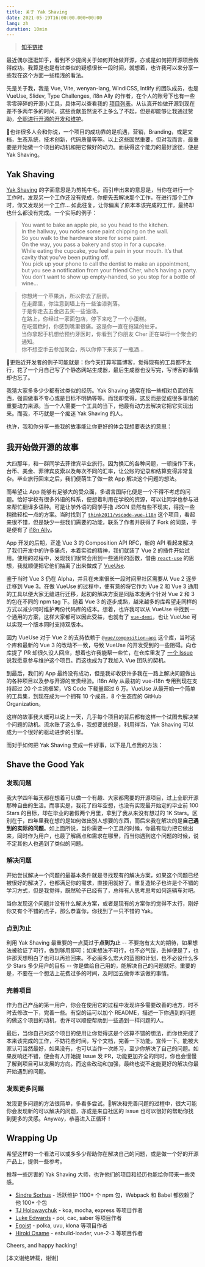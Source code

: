 ```yaml
---
title: 关于 Yak Shaving
date: 2021-05-19T16:00:00.000+00:00
lang: zh
duration: 10min
---
```


> [知乎链接](https://zhuanlan.zhihu.com/p/373699761)

最近偶尔逛逛知乎，看到不少提问关于如何开始做开源，亦或是如何把开源项目做得成功。我算是也是有过类似的疑惑很长一段时间，就想着，也许我可以来分享一些我在这个方面一些粗浅的看法。

先是关于我，我是 Vue, Vite, wenyan-lang, WindiCSS, Intlify 的团队成员，也是 VueUse, Slidev, Type Challenges, i18n Ally 的作者，在个人的账号下也有一些零零碎碎的开源小工具，具体可以查看我的 [项目列表](https://antfu.me/projects)。从认真开始做开源到现在差不多两年多的时间，这些贡献虽然说不上多么了不起，但是却能够让我通过赞助，[全职进行开源的开发和维护](https://twitter.com/antfu7/status/1362676666221268995)。

也许很多人会和你说，一个项目的成功靠的是机遇，营销，Branding，或是文档，生态系统，技术创新，代码质量等等。以上这些固然重要，但对我而言，最重要是开始做一个项目的动机和把它做好的动力。而获得这个能力的最好途径，便是 Yak Shaving。

## Yak Shaving

[Yak Shaving](https://americanexpress.io/yak-shaving) 的字面意思是为剪牦牛毛，而引申出来的意思是，当你在进行一个工作时，发现另一个工作还没有完成，你便先去解决那个工作，在进行那个工作时，你又发现另一个工作… 如此往复，让你偏离了原本本该完成的工作，最终却也什么都没有完成。一个实际的例子：

> You want to bake an apple pie, so you head to the kitchen.<br>
> In the hallway, you notice some paint chipping on the wall.<br>
> So you walk to the hardware store for some paint.<br>
> On the way, you pass a bakery and stop in for a cupcake.<br>
> While eating the cupcake, you feel a pain in your mouth. It’s that cavity that you’ve been putting off.<br>
> You pick up your phone to call the dentist to make an appointment, but you see a notification from your friend Cher, who’s having a party.<br>
> You don’t want to show up empty-handed, so you stop for a bottle of wine…<br>

> 你想烤一个苹果派，所以你去了厨房。<br>
> 在走廊里，你注意到墙上有一些油漆剥落。<br>
> 于是你走去五金店去买一些油漆。<br>
> 在路上，你经过一家面包店，停下来吃了一个小蛋糕。<br>
> 在吃蛋糕时，你感到嘴里很痛。这是你一直在拖延的蛀牙。<br>
> 当你拿起手机想给预约牙医时，你看到了你朋友 Cher 正在举行一个聚会的通知。<br>
> 你不想空手去参加聚会，所以你停下来买了一瓶酒...

更贴近开发者的例子可能就是：你今天打算写篇博客，觉得现有的工具都不太行，花了一个月自己写了个静态网站生成器，最后生成器也没写完，写博客的事情却也忘了。

我猜大家多多少少都有过类似的经历。Yak Shaving 通常在指一些相对负面的东西，强调做事不专心或是目标不明确等等。而我却觉得，这反而是促成很多事情的重要动力来源。当一个人需要一个工具的当下，他最有动力去解决它把它实现出来。而我，不巧就是一个痴迷 Yak Shaving 的人。

也许，我和你分享一些我的故事能让你更好的体会我想要表达的意思：

## 我开始做开源的故事

大四那年，和一群同学去菲律宾毕业旅行。因为换汇的各种问题，一顿操作下来，台币、美金、菲律宾皮索以及每次不同的汇率，让公账的记录和结算变得非常复杂。毕业旅行回来之后，我们便萌生了做一款 App 解决这个问题的想法。

而希望让 App 能够有足够大的受众面，多语言国际化便是一个不得不考虑的问题。恰好学校有很多外语的科系，便想着利用在学校的资源，可以让同学也参与进来帮忙翻译多语种。可是让学外语的同学手撸 JSON 显然有些不现实，得找一些稍微轻松一点的方案。当时找到了 [`think2011/vscode-vue-i18n`](https://github.com/think2011/vscode-vue-i18n) 这个项目，看起来很不错，但是缺少一些我们需要的功能，联系了作者并获得了 Fork 的同意，于是便有了 [i18n Ally](https://github.com/lokalise/i18n-ally)。

App 开发的后期，正逢 Vue 3 的 Composition API RFC，新的 API 看起来解决了我们开发中的许多痛点，本着实验的精神，我们就装了 Vue 2 的插件开始试用。使用的过程中，发现我们很常会用到一些通用的函数，借由 [`react-use`](https://github.com/streamich/react-use) 的思想，我就顺便把它他们抽离了出来做成了 [VueUse](https://github.com/vueuse/vueuse).

鉴于当时 Vue 3 仍在 Alpha，并且在未来很长一段时间里社区需要从 Vue 2 逐步迁移到 Vue 3。在做 VueUse 的过程中，便有意的将它作为 Vue 2 和 Vue 3 通用的工具以便大家无缝进行迁移，起初的解决方案是同版本发两个针对 Vue 2 和 3 的包在不同的 npm tag 下。随着 Vue 3 的逐步成熟，越来越多的库希望走同样的方式以减少同时维护两份代码库的成本。想着，也许我可以从 VueUse 中找到一个通用的方案，这样大家都可以因此受益，也就有了 [`vue-demi`](https://github.com/vueuse/vue-demi)，也让 VueUse 可以实现一个版本同时支持双版本。

因为 VueUse 对于 Vue 2 的支持依赖于 [`@vue/composition-api`](https://github.com/vuejs/composition-api) 这个库，当时这个库和最新的 Vue 3 的改动不一致，导致 VueUse 的开发受到的一些阻碍。向仓库提了 PR 却很久没人回应，想着也许我能帮一些忙，在仓库里发了 [一个 Issue](https://github.com/vuejs/composition-api/issues/343) 说我愿意参与维护这个项目。而这也成为了我加入 Vue 团队的契机。

到最后，我们的 App 最终没有成功，但是我却收获许多我在一路上解决问题做出的各种项目以及参与开源的宝贵经验。i18n Ally 从最初的 vue-i18n 专用到现在支持超过 20 个主流框架，VS Code 下载量超过 6 万。VueUse 从最开始一个简单的工具集，到现在成为一个拥有 10 个成员，8 个生态库的 GitHub Organization。

这样的故事我大概可以说上一天，几乎每个项目的背后都有这样一个试图去解决某个问题的动机。流水账了这么多，我想要说的是，利用得当，Yak Shaving 可以成为一个很好的驱动进步的引擎。

而对于如何把 Yak Shaving 变成一件好事，以下是几点我的方法：

## Shave the Good Yak

### 发现问题

我大学四年每天都在想着可以做一个有趣、大家都需要的开源项目，过上全职开源那种自由的生活。而事实是，我花了四年空想，也没有实现最开始定的毕业前 100 Stars 的目标，却在毕业的暑假两个月里，拿到了我从来没有想过的 1K Stars。区别在于，四年里我在想的是如何做出别人想要的东西，而后来我在解决的是**自己遇到的实际的问题**。如上面所说，当你需要一个工具的时候，你最有动力把它做出来，同时作为用户，也最了解痛点和需求在哪里，而当你遇到这个问题的时候，说不定其他人也遇到了类似的问题。

### 解决问题

开始尝试解决一个问题的最基本条件就是寻找现有的解决方案，如果这个问题已经被很好的解决了，也都满足你的需求，直接用就好了。重复造轮子也许是个不错的学习方式，但是我觉得，既然轮子已经有了，总得有人思考思考如何造辆车对吧。

当你发现这个问题并没有什么解决方案，或者是现有的方案你的觉得不太行，刚好你又有个不错的点子，那么恭喜你，你找到了一只不错的 Yak。

### 点到为止

利用 Yak Shaving 最重要的一点莫过于**点到为止** -- 不要抱有太大的期待，如果想法被验证了可行，做到够用即可；如果想法不可行，也不必气馁，丢掉便是了，也许那天想明白了也可以再捡回来。不必画多么宏大的蓝图和计划，也不必设什么多少 Stars 多少用户的目标 -- 你是做给自己用的，能解决自己的问题就好。重要的是，不要在一个想法上花费过多的时间，及时回去做你本该做的事情。

### 完善项目

作为自己产品的第一用户，你会在使用它的过程中发现许多需要改善的地方，时不时去修改一下，完善一些。有空的话可以加个 README，描述一下你遇到的问题的做这个项目的动机，也许可以顺便帮助到一些遇到一样问题的人。

最后，当你自己对这个项目的使用让你觉得这是个还算不错的想法，而你也完成了本来该完成的工作，不妨花些时间，写个文档，完善一下功能，宣传一下。能被大家认可当然最好，如果没有，也可以当作一次练习，至少你解决了自己的问题。如果反响还不错，便会有人开始提 Issue 发 PR，功能更加齐全的同时，你也会慢慢了解到项目可以发展的方向。而这些改动和加强，最终也说不定能更好的解决你最开始遇到的问题。

### 发现更多问题

发现更多问题的方法很简单，多看多尝试。解决和完善问题的过程中，很大可能你会发现新的可以解决的问题，亦或是来自社区的 Issue 也可以很好的帮助你找到更多的灵感。Anyway，恭喜进入正循环！

## Wrapping Up

希望这样的一个看法可以或多多少帮助你在解决自己的问题，或是做一个好的开源产品上，提供一些参考。

推荐一些厉害的 Yak Shaving 大师，也许他们的项目和经历也能给你带来一些灵感。

- [Sindre Sorhus](https://github.com/sindresorhus) - 活跃维护 1100+ 个 npm 包，Webpack 和 Babel 都依赖了他 100+ 个包
- [TJ Holowaychuk](https://github.com/tj) - koa, mocha, express 等项目作者
- [Luke Edwards](https://github.com/lukeed) - poi, cac, saber 等项目作者
- [Egoist](https://github.com/egoist) - polka, uvu, klona 等项目作者
- [Hiroki Osame](https://github.com/privatenumber) - esbuild-loader, vue-2-3 等项目作者

Cheers, and happy hacking!

[本文谢绝转载，谢谢]
